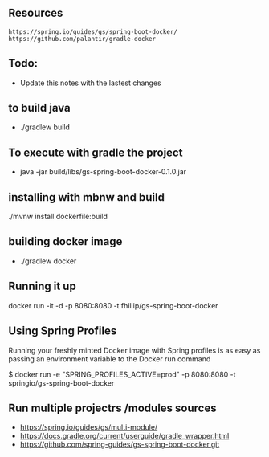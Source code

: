 ## Resources
    https://spring.io/guides/gs/spring-boot-docker/
    https://github.com/palantir/gradle-docker
    

## Todo:
* Update this notes with the lastest changes

## to build java
* ./gradlew build 

## To execute with gradle the project
* java -jar build/libs/gs-spring-boot-docker-0.1.0.jar

## installing with mbnw and build
./mvnw install dockerfile:build

## building docker image
* ./gradlew docker

## Running it up
docker run -it -d -p 8080:8080 -t fhillip/gs-spring-boot-docker

## Using Spring Profiles
Running your freshly minted Docker image with Spring profiles is as easy as passing an environment variable to the Docker run command

$ docker run -e "SPRING_PROFILES_ACTIVE=prod" -p 8080:8080 -t springio/gs-spring-boot-docker

## Run multiple projectrs /modules sources
* https://spring.io/guides/gs/multi-module/
* https://docs.gradle.org/current/userguide/gradle_wrapper.html
* https://github.com/spring-guides/gs-spring-boot-docker.git

